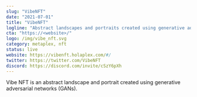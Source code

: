 ```yaml
---
slug: "VibeNFT"
date: "2021-07-01"
title: "VibeNFT"
logline: "Abstract landscapes and portraits created using generative adversarial networks (GANs)"
cta: "https://<website>/"
logo: /img/vibe_nft.svg
category: metaplex, nft
status: live
website: https://vibenft.holaplex.com/#/
twitter: https://twitter.com/VibeNFT
discord: https://discord.com/invite/cSzY6pXh
---
```


Vibe NFT is an abstract landscape and portrait created using generative adversarial networks (GANs).